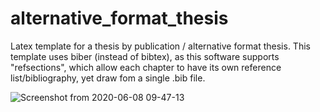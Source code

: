 # alternative_format_thesis
Latex template for a thesis by publication / alternative format thesis.  This template uses biber (instead of bibtex), as this software supports "refsections", which allow each chapter to have its own reference list/bibliography, yet draw fom a single .bib file.  

![Screenshot from 2020-06-08 09-47-13](https://user-images.githubusercontent.com/10498635/84010946-4f964900-a96d-11ea-9070-8ac060a3246d.png)
